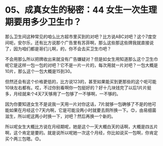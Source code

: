 # 05、成真女生的秘密：44 女生一次生理期要用多少卫生巾？

那么卫生间这种常见的咱么比方超市里买到的对吧？比方说ABC对吧？这个7度空间呃，安尔乐，还有比方说那个广告里有苏菲啊，那么这些那这些牌我就直接说了，因为咱们都是哥们儿啊，的，你不会去买卫生巾吧？

不会用那么所以把牌收出来就没有广告嫌疑对？但是如女生用知道那么这个卫生巾呢它是这样一包一包的对吧？它不是一片一片的，每次用就一片对吧？一包大概是10片，那么这个一包大概是15到30。

但然还会有这个价格更低的，比方说123的，甚至如果能买到更那些的这个呃可能10块左右都有。哎，不过你别看啊你一包挺好的？好十几块钱完了以后1片片挺多，月经就来个4天7天够用了一包够了一不够啊，一不够的。

因为你要知道女生不是说我一天用一片对你这话，7片就够一包确够了不是的他可能如果在月经这个7天内啊，它是可能没两小时就要去厕所换一下。😊，由易细菌滋生，所以呢这两小时换一下，对吧？然后再换一个新的。

所以呢女生大概比方说在月经期呢，她是这个一天大概白天的话啊，大概是四五片啊，这个肯定是要的。就是说所以呢她一次这个月经，你比如说买一包啊，你肯定买个两三包嗯。😊。

